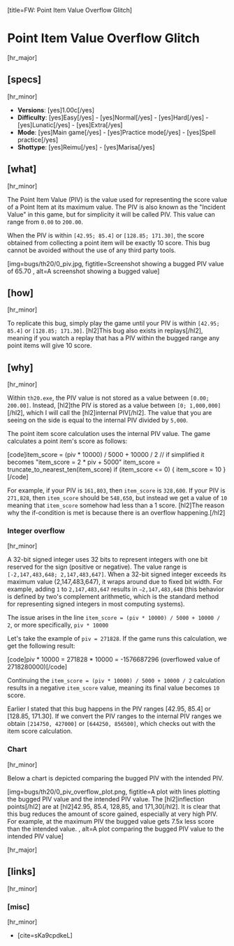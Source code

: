 [title=FW: Point Item Value Overflow Glitch]
# Point Item Value Overflow Glitch
[hr_major]

## [specs]  
[hr_minor]

* **Versions**: [yes]1.00c[/yes]
* **Difficulty**: [yes]Easy[/yes] - [yes]Normal[/yes] - [yes]Hard[/yes] - [yes]Lunatic[/yes] - [yes]Extra[/yes]
* **Mode**: [yes]Main game[/yes] - [yes]Practice mode[/yes] - [yes]Spell practice[/yes]  
* **Shottype**: [yes]Reimu[/yes] - [yes]Marisa[/yes]

## [what]
[hr_minor]


The Point Item Value (PIV) is the value used for representing the score value of a Point Item at its maximum value. The PIV is also known as the "Incident Value" in this game, but for simplicity it will be called PIV. This value can range from ``0.00`` to ``200.00``.

When the PIV is within ``[42.95; 85.4]`` or ``[128.85; 171.30]``, the score obtained from collecting a point item will be exactly 10 score. This bug cannot be avoided without the use of any third party tools.

[img=bugs/th20/0_piv.jpg, figtitle=Screenshot showing a bugged PIV value of 65.70 , alt=A screenshot showing a bugged value]

## [how]
[hr_minor]

To replicate this bug, simply play the game until your PIV is within ``[42.95; 85.4]`` or ``[128.85; 171.30]``. [hl2]This bug also exists in replays[/hl2], meaning if you watch a replay that has a PIV within the bugged range any point items will give 10 score.

## [why]
[hr_minor]

<!-- explain internal piv structure -->
Within ``th20.exe``, the PIV value is not stored as a value between ``[0.00; 200.00]``. Instead, [hl2]the PIV is stored as a value between ``[0; 1,000,000]``[/hl2], which I will call the [hl2]internal PIV[/hl2]. The value that you are seeing on the side is equal to the internal PIV divided by ``5,000``.

The point item score calculation uses the internal PIV value. The game calculates a point item's score as follows:

<!-- explain calculation of v3 -->
[code]item_score = (piv * 10000) / 5000 + 10000 / 2 // if simplified it becomes "item_score = 2 * piv + 5000"
item_score = truncate_to_nearest_ten(item_score)
if (item_score <= 0) {
    item_score = 10
}
[/code]

For example, if your PIV is ``161,803``, then ``item_score`` is  ``328,600``. If your PIV is ``271,828``, then ``item_score`` should be ``548,650``, but instead we get a value of ``10`` meaning that ``item_score`` somehow had less than a 1 score. [hl2]The reason why the if-condition is met is because there is an overflow happening.[/hl2]


### Integer overflow
[hr_minor]

A 32-bit signed integer uses 32 bits to represent integers with one bit reserved for the sign (positive or negative). The value range is ``[-2,147,483,648; 2,147,483,647]``. When a 32-bit signed integer exceeds its maximum value (2,147,483,647), it wraps around due to fixed bit width. For example, adding ``1`` to ``2,147,483,647`` results in ``−2,147,483,648`` (this behavior is defined by two's complement arithmetic, which is the standard method for representing signed integers in most computing systems).

The issue arises in the line ``item_score = (piv * 10000) / 5000 + 10000 / 2``, or more specifically, ``piv * 10000``

Let's take the example of ``piv = 271828``. If the game runs this calculation, we get the following result:

[code]piv * 10000 = 271828 * 10000 = -1576687296 (overflowed value of 2718280000)[/code]

Continuing the ``item_score = (piv * 10000) / 5000 + 10000 / 2`` calculation results in a negative ``item_score`` value, meaning its final value becomes ``10`` score.

Earlier I stated that this bug happens in the PIV ranges [42.95, 85.4] or [128.85, 171.30]. If we convert the PIV ranges to the internal PIV ranges we obtain ``[214750, 427000]`` or ``[644250, 856500]``, which checks out with the item score calculation.

### Chart
[hr_minor]

Below a chart is depicted comparing the bugged PIV with the intended PIV. 

<!-- show score chart -->

[img=bugs/th20/0_piv_overflow_plot.png, figtitle=A plot with lines plotting the bugged PIV value and the intended PIV value. The [hl2]inflection points[/hl2] are at [hl2]42.95, 85.4, 128,85, and 171,30[/hl2]. It is clear that this bug reduces the amount of score gained, especially at very high PIV. For example, at the maximum PIV the bugged value gets 7.5x less score than the intended value. , alt=A plot comparing the bugged PIV value to the intended PIV value]

[hr_major]
## [links]
[hr_minor]

### [misc]
[hr_minor]

+ [cite=sKa9cpdkeL]
